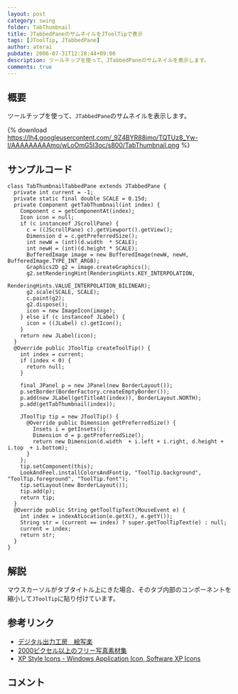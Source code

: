 ```yaml
---
layout: post
category: swing
folder: TabThumbnail
title: JTabbedPaneのサムネイルをJToolTipで表示
tags: [JToolTip, JTabbedPane]
author: aterai
pubdate: 2006-07-31T12:28:44+09:00
description: ツールチップを使って、JTabbedPaneのサムネイルを表示します。
comments: true
---
```

## 概要
ツールチップを使って、`JTabbedPane`のサムネイルを表示します。

{% download https://lh4.googleusercontent.com/_9Z4BYR88imo/TQTUz8_Yw-I/AAAAAAAAAmo/wLoOmG5I3oc/s800/TabThumbnail.png %}

## サンプルコード
<pre class="prettyprint"><code>class TabThumbnailTabbedPane extends JTabbedPane {
  private int current = -1;
  private static final double SCALE = 0.15d;
  private Component getTabThumbnail(int index) {
    Component c = getComponentAt(index);
    Icon icon = null;
    if (c instanceof JScrollPane) {
      c = ((JScrollPane) c).getViewport().getView();
      Dimension d = c.getPreferredSize();
      int newW = (int)(d.width  * SCALE);
      int newH = (int)(d.height * SCALE);
      BufferedImage image = new BufferedImage(newW, newH, BufferedImage.TYPE_INT_ARGB);
      Graphics2D g2 = image.createGraphics();
      g2.setRenderingHint(RenderingHints.KEY_INTERPOLATION,
                          RenderingHints.VALUE_INTERPOLATION_BILINEAR);
      g2.scale(SCALE, SCALE);
      c.paint(g2);
      g2.dispose();
      icon = new ImageIcon(image);
    } else if (c instanceof JLabel) {
      icon = ((JLabel) c).getIcon();
    }
    return new JLabel(icon);
  }
  @Override public JToolTip createToolTip() {
    int index = current;
    if (index &lt; 0) {
      return null;
    }

    final JPanel p = new JPanel(new BorderLayout());
    p.setBorder(BorderFactory.createEmptyBorder());
    p.add(new JLabel(getTitleAt(index)), BorderLayout.NORTH);
    p.add(getTabThumbnail(index));

    JToolTip tip = new JToolTip() {
      @Override public Dimension getPreferredSize() {
        Insets i = getInsets();
        Dimension d = p.getPreferredSize();
        return new Dimension(d.width  + i.left + i.right, d.height + i.top  + i.bottom);
      }
    };
    tip.setComponent(this);
    LookAndFeel.installColorsAndFont(p, "ToolTip.background", "ToolTip.foreground", "ToolTip.font");
    tip.setLayout(new BorderLayout());
    tip.add(p);
    return tip;
  }
  @Override public String getToolTipText(MouseEvent e) {
    int index = indexAtLocation(e.getX(), e.getY());
    String str = (current == index) ? super.getToolTipText(e) : null;
    current = index;
    return str;
  }
}
</code></pre>

## 解説
マウスカーソルがタブタイトル上にきた場合、そのタブ内部のコンポーネントを縮小して`JToolTip`に貼り付けています。

## 参考リンク
- [デジタル出力工房　絵写楽](http://www.bekkoame.ne.jp/~bootan/free2.html)
- [2000ピクセル以上のフリー写真素材集](http://sozai-free.com/)
- [XP Style Icons - Windows Application Icon, Software XP Icons](http://www.icongalore.com/)

<!-- dummy comment line for breaking list -->

## コメント
